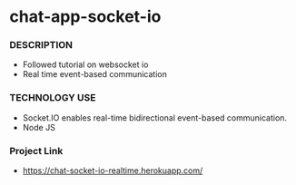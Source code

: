 # chat-app-socket-io

### DESCRIPTION

* Followed tutorial on websocket io 
* Real time event-based communication

### TECHNOLOGY USE

* Socket.IO enables real-time bidirectional event-based communication.
* Node JS

### Project Link

* https://chat-socket-io-realtime.herokuapp.com/
